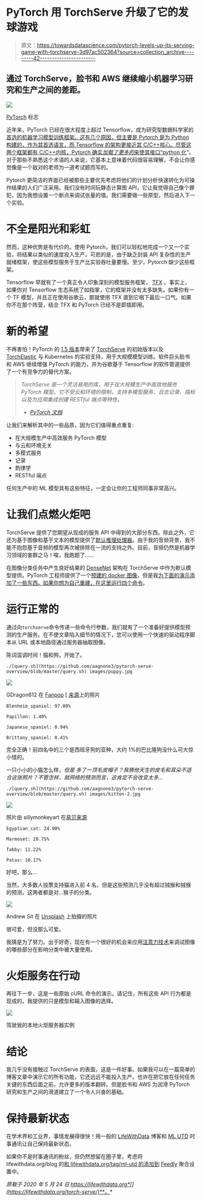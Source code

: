# PyTorch 用 TorchServe 升级了它的发球游戏

> 原文：<https://towardsdatascience.com/pytorch-levels-up-its-serving-game-with-torchserve-3d97ac502364?source=collection_archive---------42----------------------->

## 通过 TorchServe，脸书和 AWS 继续缩小机器学习研究和生产之间的差距。

![](img/be2cc614dc2ae2910a6557d2f8724db7.png)

[PyTorch](https://pytorch.org/) 标志

近年来，PyTorch 已经在很大程度上超过 Tensorflow，成为研究型数据科学家的[首选的机器学习模型训练框架。这有几个原因，但主要是 Pytorch 是为 Python 构建的，作为其首选语言，而 Tensorflow 的架构更接近其 C/C++核心。尽管这两个框架都有 C/C++内核，Pytorch 确实*加载了更多的*来使其接口“](https://pureai.com/articles/2019/10/10/machine-learning-framework-popularity.aspx)[python 化](https://docs.python-guide.org/writing/style/)”。对于那些不熟悉这个术语的人来说，它基本上意味着代码很容易理解，不会让你感觉像是一个敌对的老师为一道考试题而写的。

Pytorch 更简洁的界面已经被那些主要优先考虑将他们的计划分析快速转化为可操作结果的人们广泛采用。我们没有时间玩静态计算图 API，它让我觉得自己像个罪犯，因为我想设置一个断点来调试张量的值。我们需要做一些原型，然后进入下一个实验。

# 不全是阳光和彩虹

然而，这种优势是有代价的。使用 Pytorch，我们可以轻松地完成一个又一个实验，将结果以类似的速度投入生产。可悲的是，由于缺乏封装 API 复杂性的生产就绪框架，使这些模型服务于生产比实验吞吐量要慢。至少，Pytorch 缺少这些框架。

Tensorflow 早就有了一个真正令人印象深刻的模型服务框架， [TFX](https://www.tensorflow.org/tfx) 。事实上，如果你对 Tensorflow 生态系统了如指掌，它的框架并没有太多缺失。如果你有一个 TF 模型，并且正在使用谷歌云，那就使用 TFX 直到它咽下最后一口气。如果你不在那个阵营，结合 TFX 和 PyTorch 已经不是即插即用。

# 新的希望

不再害怕！PyTorch 的 [1.5 版本](https://pytorch.org/blog/pytorch-library-updates-new-model-serving-library/)带来了 [TorchServe](https://pytorch.org/serve) 的初始版本以及 [TorchElastic](https://github.com/pytorch/elastic) 与 Kubernetes 的实验支持，用于大规模模型训练。软件巨头脸书和 AWS 继续增强 PyTorch 的能力，并为谷歌基于 Tensorflow 的软件管道提供了一个有竞争力的替代方案。

> *TorchServe 是一个灵活易用的库，用于在大规模生产中高效地服务 PyTorch 模型。它不受云和环境的限制，支持多模型服务、日志记录、指标以及为应用集成创建 RESTful 端点等特性。*
> 
> - [*PyTorch 文档*](https://pytorch.org/blog/pytorch-library-updates-new-model-serving-library/)

让我们来解析其中的一些品质，因为它们值得重点重复:

*   在大规模生产中高效服务 PyTorch 模型
*   与云和环境无关
*   多模式服务
*   记录
*   韵律学
*   RESTful 端点

任何生产中的 ML 模型具有这些特征，一定会让你的工程师同事非常高兴。

# 让我们点燃火炬吧

TorchServe 提供了您期望从现成的服务 API 中得到的大部分东西。除此之外，它还为基于图像和基于文本的模型提供了[默认推理处理器](http://pytorch.org/serve/default_handlers.html)。由于我的音频背景，我不能不抱怨基于音频的模型再次被排除在一流的支持之外。目前，音频仍然是机器学习领域的害群之马！唉，我跑题了……

在图像分类任务中产生良好结果的 [DenseNet](/densenet-2810936aeebb) 架构在 TorchServe 中作为默认模型提供。PyTorch 工程师提供了一个[预建的 docker 图像](http://pytorch.org/serve/install.html#running-with-docker)，但是我[为下面的演示添加了一些东西。如果你想为自己重建，在这里运行四个](https://github.com/aagnone3/pytorch-serve-overview/blob/master/Dockerfile)[命令](https://github.com/aagnone3/pytorch-serve-overview#steps)。

# 运行正常的

通过向`torchserve`命令传递一些命令行参数，我们就有了一个准备好提供模型预测的生产服务。在不使文章陷入细节的情况下，您可以使用一个快速的驱动程序脚本从 URL 或本地路径通过服务器抽取图像。

陈词滥调时间！猫和狗，开始了。

```
./[query.sh](https://github.com/aagnone3/pytorch-serve-overview/blob/master/query.sh) images/puppy.jpg
```

![](img/38a62442501740d1279370212b04c189.png)

GDragon612 在 [Fanpop](https://www.fanpop.com/clubs/laura1233214/images/43117566/title/cute-photo) [ [来源](http://images6.fanpop.com/image/photos/43100000/cute-puppy-laura1233214-43117566-736-736.jpg)上的照片

```
Blenheim_spaniel: 97.00%

Papillon: 1.40%

Japanese_spaniel: 0.94%

Brittany_spaniel: 0.41%
```

完全正确！前四名中的三个是西班牙狗的亚种，大约 1%的巴比隆狗没什么可大惊小怪的。

一只小小的小猫怎么样，*但是* *多了一顶毛皮帽子？我猜他天生的皮毛和耳朵不适合这张照片？不管怎样，就网络的预测而言，这肯定不会改变太多…*

```
./[query.sh](https://github.com/aagnone3/pytorch-serve-overview/blob/master/query.sh) images/kitten-2.jpg
```

![](img/747caa3141a09446838f460523dd100a.png)

照片由 sillymonkeyart 在[易贝](http://www.ebay.com)[来源](https://www.ebay.com/c/1972575297)

```
Egyptian_cat: 24.90%

Marmoset: 20.75%

Tabby: 11.22%

Patas: 10.17%
```

好吧，那么…

当然，大多数人投票支持猫进入前 4 名，但是这些预测几乎没有超过狨猴和狨猴的预测，这两者都是对…猴子的分类。

![](img/655f117a16276e2762b1b09bd9c1ca18.png)

Andrew Sit 在 [Unsplash](https://unsplash.com/s/photos/patas-monkey?utm_source=unsplash&utm_medium=referral&utm_content=creditCopyText) 上拍摄的照片

很可爱，但没那么可爱。

我猜是为了努力。出于好奇，现在有一个很好的机会来应用[注意力技术](https://lilianweng.github.io/lil-log/2018/06/24/attention-attention.html#soft-vs-hard-attention)来调试图像的哪些部分在影响分类中被大量使用。

# 火炬服务在行动

再往下一步，这是一些原始 cURL 命令的演示。请记住，所有这些 API 行为都是现成的。我提供的只是模型和输入图像的选择。

![](img/acbb0be99c3108f0cbd37c9b2f9689a0.png)

驾驶我的本地火炬服务器实例

# 结论

我几乎没有接触过 TorchServe 的表面，这是一件好事。如果我可以在一篇简单的博客文章中演示它的所有功能，它还远远不能投入生产。也许在把它放在任何任务关键的东西后面之前，允许更多的版本翻转。但是脸书和 AWS 为润滑 PyTorch 研究和生产之间的滑道建立了一个令人兴奋的基础。

# 保持最新状态

在学术界和工业界，事情发展得很快！用一般的 [LifeWithData](https://lifewithdata.org/blog/) 博客和 [ML UTD](https://lifewithdata.org/tag/ml-utd/) 时事通讯让自己保持最新状态。

如果你不是时事通讯的粉丝，但仍然想留在圈子里，考虑将 lifewithdata.org/blog 的[和 lifewithdata.org/tag/ml-utd 的](https://lifewithdata.org/blog)[添加到](https://https//lifewithdata.org/tag/ml-utd) [Feedly](http://that%27s%20all%20for%20ml%20utd%202.%20however%2C%20things%20are%20happening%20very%20quickly%20in%20academics%20and%20industry%21%20aside%20from%20ml%20utd%2C%20keep%20yourself%20updated%20with%20the%20blog%20at%20lifewithdata./) 聚合设置中。

*原载于 2020 年 5 月 24 日 https://lifewithdata.org*[](https://lifewithdata.org/torch-serve/)**。**